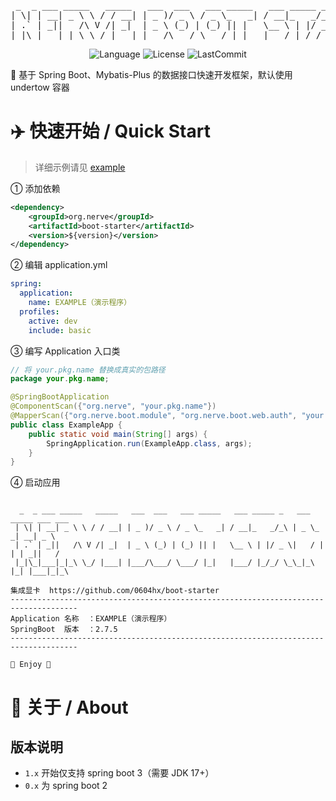 <pre style="text-align:center">
 _  _ ___ _____   _____   ___  ___   ___ _____   ___ _____ _   ___ _____ ___ ___
| \| | __| _ \ \ / / __| | _ )/ _ \ / _ \_   _| / __|_   _/_\ | _ \_   _| __| _ \
| .` | _||   /\ V /| _|  | _ \ (_) | (_) || |   \__ \ | |/ _ \|   / | | | _||   /
|_|\_|___|_|_\ \_/ |___| |___/\___/ \___/ |_|   |___/ |_/_/ \_\_|_\ |_| |___|_|_\
</pre>

<div align=center>

![Language](https://img.shields.io/github/languages/top/0604hx/boot-starter?logo=java&color=blue)
![License](https://img.shields.io/badge/License-MIT-green)
![LastCommit](https://img.shields.io/github/last-commit/0604hx/boot-starter?color=blue&logo=github)

</div>

🎉 基于 Spring Boot、Mybatis-Plus 的数据接口快速开发框架，默认使用 undertow 容器

# ✈️ 快速开始 / Quick Start
> 详细示例请见 [example](example)

① 添加依赖

```xml
<dependency>
    <groupId>org.nerve</groupId>
    <artifactId>boot-starter</artifactId>
    <version>${version}</version>
</dependency>
```

② 编辑 application.yml

```yaml
spring:
  application:
    name: EXAMPLE（演示程序）
  profiles:
    active: dev
    include: basic
```

③ 编写 Application 入口类

```java
// 将 your.pkg.name 替换成真实的包路径
package your.pkg.name;

@SpringBootApplication
@ComponentScan({"org.nerve", "your.pkg.name"})
@MapperScan({"org.nerve.boot.module", "org.nerve.boot.web.auth", "your.pkg.name"})
public class ExampleApp {
    public static void main(String[] args) {
        SpringApplication.run(ExampleApp.class, args);
    }
}
```

④ 启动应用

```text

  _  _ ___ _____   _____   ___  ___   ___ _____   ___ _____ _   ___ _____ ___ ___
 | \| | __| _ \ \ / / __| | _ )/ _ \ / _ \_   _| / __|_   _/_\ | _ \_   _| __| _ \
 | .` | _||   /\ V /| _|  | _ \ (_) | (_) || |   \__ \ | |/ _ \|   / | | | _||   /
 |_|\_|___|_|_\ \_/ |___| |___/\___/ \___/ |_|   |___/ |_/_/ \_\_|_\ |_| |___|_|_\

集成显卡  https://github.com/0604hx/boot-starter
-------------------------------------------------------------------------------------
Application 名称  ：EXAMPLE（演示程序）
SpringBoot  版本  ：2.7.5
-------------------------------------------------------------------------------------

🙂 Enjoy 🙂
```

# 🏅 关于 / About

## 版本说明

* `1.x` 开始仅支持 spring boot 3（需要 JDK 17+）
* `0.x` 为 spring boot 2
